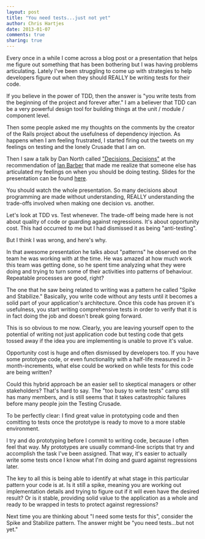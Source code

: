 ```yaml
---
layout: post
title: "You need tests...just not yet" 
author: Chris Hartjes
date: 2013-01-07
comments: true 
sharing: true 
---
```

Every once in a while I come across a blog post or a presentation that helps
me figure out something that has been bothering but I was having problems
articulating. Lately I've been struggling to come up with strategies to help
developers figure out when they should REALLY be writing tests for their code.

If you believe in the power of TDD, then the answer is "you write tests from
the beginning of the project and forever after." I am a believer that TDD can
be a very powerful design tool for building things at the unit / module / component
level.

Then some people asked me my thoughts on the comments by the creator of the
Rails project about the usefulness of dependency injection. As happens when
I am feeling frustrated, I started firing out the tweets on my feelings on
testing and the lonely Crusade that I am on.

Then I saw a talk by Dan North called ["Decisions, Decisions"](http://www.infoq.com/presentations/Decisions-Decisions) at the recommendation of [Ian Barber](https://twitter.com/ianbarber) that made me realize that someone else has articulated my feelings on
when you should be doing testing. Slides for the presentation can be found
[here](http://qconlondon.com/dl/qcon-london-2012/slides/DanNorth_DecisionsDecisions.pdf).

You should watch the whole presentation. So many decisions about programming
are made without understanding, REALLY understanding the trade-offs involved
when making one decision vs. another. 

Let's look at TDD vs. Test whenever. The trade-off being made here is not
about quality of code or guarding against regressions. It's about opportunity cost.
This had occurred to me but I had dismissed it as being "anti-testing".

But I think I was wrong, and here's why.

In that awesome presentation he talks about "patterns" he observed on the team
he was working with at the time. He was amazed at how much work this team was
getting done, so he spent time analyzing what they were doing and trying to
turn some of their activities into patterns of behaviour. Repeatable processes
are good, right?

The one that he saw being related to writing was a pattern he called "Spike
and Stabilize." Basically, you write code without any tests until it becomes
a solid part of your application's architecture. Once this code has proven
it's usefulness, you start writing comprehensive tests in order to verify
that it is in fact doing the job and doesn't break going forward.

This is so obvious to me now. Clearly, you are leaving yourself open to the
potential of writing not just application code but testing code that gets
tossed away if the idea you are implementing is unable to prove it's value.

Opportunity cost is huge and often dismissed by developers too. If you have
some prototype code, or even functionality with a half-life measured
in 3-month-increments, what else could be worked on while tests for this
code are being written? 

Could this hybrid approach be an easier sell to skeptical managers or
other stakeholders? That's hard to say. The "too busy to write tests"
camp still has many members, and is still seems that it takes catastrophic
failures before many people join the Testing Crusade.

To be perfectly clear: I find great value in prototyping code and then
comitting to tests once the prototype is ready to move to a more stable
environment.

I try and do prototyping before I commit to writing code, because I often
feel that way. My prototypes are usually command-line scripts that try
and accomplish the task I've been assigned. That way, it's easier to
actually write some tests once I know what I'm doing and guard against
regressions later. 

The key to all this is being able to identify at what stage in this particular
pattern your code is at. Is it still a spike, meaning you are working out
implementation details and trying to figure out if it will even have the
desired result? Or is it stable, providing solid value to the application 
as a whole and ready to be wrapped in tests to protect against regressions?

Next time you are thinking about "I need some tests for this", consider the
Spike and Stabilize pattern. The answer might be "you need tests...but not yet."
